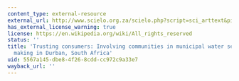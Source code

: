 ```yaml
---
content_type: external-resource
external_url: http://www.scielo.org.za/scielo.php?script=sci_arttext&pid=S1816-79502008000200001
has_external_license_warning: true
license: https://en.wikipedia.org/wiki/All_rights_reserved
status: ''
title: 'Trusting consumers: Involving communities in municipal water service decision
  making in Durban, South Africa'
uid: 5567a145-dbe8-4f26-8cdd-cc972c9a33e7
wayback_url: ''
---
```


